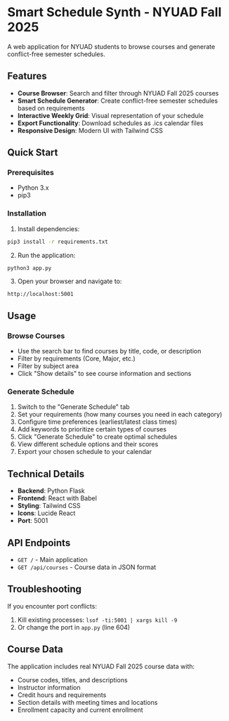 # Smart Schedule Synth - NYUAD Fall 2025

A web application for NYUAD students to browse courses and generate conflict-free semester schedules.

## Features

- **Course Browser**: Search and filter through NYUAD Fall 2025 courses
- **Smart Schedule Generator**: Create conflict-free semester schedules based on requirements
- **Interactive Weekly Grid**: Visual representation of your schedule
- **Export Functionality**: Download schedules as .ics calendar files
- **Responsive Design**: Modern UI with Tailwind CSS

## Quick Start

### Prerequisites
- Python 3.x
- pip3

### Installation

1. Install dependencies:
```bash
pip3 install -r requirements.txt
```

2. Run the application:
```bash
python3 app.py
```

3. Open your browser and navigate to:
```
http://localhost:5001
```

## Usage

### Browse Courses
- Use the search bar to find courses by title, code, or description
- Filter by requirements (Core, Major, etc.)
- Filter by subject area
- Click "Show details" to see course information and sections

### Generate Schedule
1. Switch to the "Generate Schedule" tab
2. Set your requirements (how many courses you need in each category)
3. Configure time preferences (earliest/latest class times)
4. Add keywords to prioritize certain types of courses
5. Click "Generate Schedule" to create optimal schedules
6. View different schedule options and their scores
7. Export your chosen schedule to your calendar

## Technical Details

- **Backend**: Python Flask
- **Frontend**: React with Babel
- **Styling**: Tailwind CSS
- **Icons**: Lucide React
- **Port**: 5001

## API Endpoints

- `GET /` - Main application
- `GET /api/courses` - Course data in JSON format

## Troubleshooting

If you encounter port conflicts:
1. Kill existing processes: `lsof -ti:5001 | xargs kill -9`
2. Or change the port in `app.py` (line 604)

## Course Data

The application includes real NYUAD Fall 2025 course data with:
- Course codes, titles, and descriptions
- Instructor information
- Credit hours and requirements
- Section details with meeting times and locations
- Enrollment capacity and current enrollment
